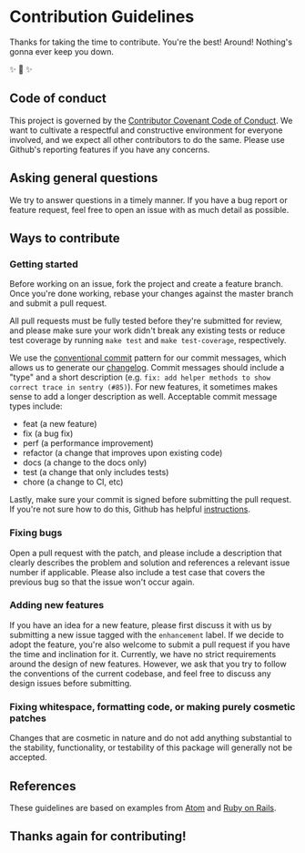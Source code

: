 # Contribution Guidelines

Thanks for taking the time to contribute. You're the best! Around! Nothing's gonna ever keep you down.

✨ 🎉 ✨

## Code of conduct

This project is governed by the [Contributor Covenant Code of Conduct](CODE_OF_CONDUCT.md). We want to cultivate a respectful and constructive environment for everyone involved, and we expect all other contributors to do the same. Please use Github's reporting features if you have any concerns.

## Asking general questions

We try to answer questions in a timely manner. If you have a bug report or feature request, feel free to open an issue with as much detail as possible.

## Ways to contribute

### Getting started

Before working on an issue, fork the project and create a feature branch. Once you're done working, rebase your changes against the master branch and submit a pull request.

All pull requests must be fully tested before they're submitted for review, and please make sure your work didn't break any existing tests or reduce test coverage by running `make test` and `make test-coverage`, respectively.

We use the [conventional commit](https://www.conventionalcommits.org/en/v1.0.0/) pattern for our commit messages, which allows us to generate our [changelog](CHANGELOG.md). Commit messages should include a "type" and a short description (e.g. `fix: add helper methods to show correct trace in sentry (#85)`). For new features, it sometimes makes sense to add a longer description as well. Acceptable commit message types include:

* feat (a new feature)
* fix (a bug fix)
* perf (a performance improvement)
* refactor (a change that improves upon existing code)
* docs (a change to the docs only)
* test (a change that only includes tests)
* chore (a change to CI, etc)

Lastly, make sure your commit is signed before submitting the pull request. If you're not sure how to do this, Github has helpful [instructions](https://help.github.com/en/github/authenticating-to-github/signing-commits).

### Fixing bugs

Open a pull request with the patch, and please include a description that clearly describes the problem and solution and references a relevant issue number if applicable. Please also include a test case that covers the previous bug so that the issue won't occur again.

### Adding new features

If you have an idea for a new feature, please first discuss it with us by submitting a new issue tagged with the `enhancement` label. If we decide to adopt the feature, you're also welcome to submit a pull request if you have the time and inclination for it. Currently, we have no strict requirements around the design of new features. However, we ask that you try to follow the conventions of the current codebase, and feel free to discuss any design issues before submitting.

### Fixing whitespace, formatting code, or making purely cosmetic patches

Changes that are cosmetic in nature and do not add anything substantial to the stability, functionality, or testability of this package will generally not be accepted.

## References

These guidelines are based on examples from [Atom](https://github.com/atom/atom/blob/master/CONTRIBUTING.md) and [Ruby on Rails](https://github.com/rails/rails/blob/master/CONTRIBUTING.md).

## Thanks again for contributing!